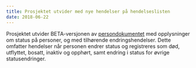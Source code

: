 ```yaml
---
title: Prosjektet utvider med nye hendelser på hendelseslisten
date: 2018-06-22
---
```


Prosjektet utvider BETA-versjonen av [persondokumentet](https://skatteetaten.github.io/folkeregisteret-api-dokumentasjon/funksjonell-beskrivelse/) med opplysninger om status på personer, og med tilhørende endringshendelser. 
Dette omfatter hendelser når personen endrer status og registreres som død, utflyttet, bosatt, inaktiv og opphørt, samt endring i status for øvrige statusendringer.
